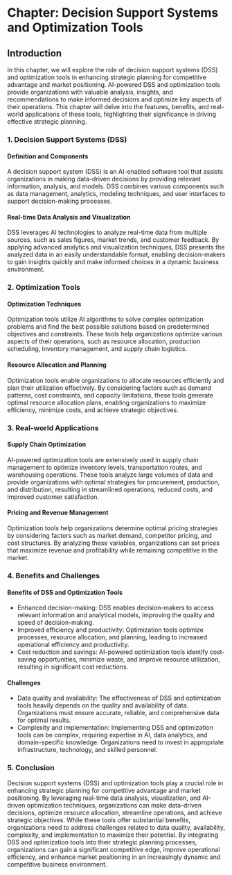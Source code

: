 Chapter: Decision Support Systems and Optimization Tools
========================================================

Introduction
------------

In this chapter, we will explore the role of decision support systems (DSS) and optimization tools in enhancing strategic planning for competitive advantage and market positioning. AI-powered DSS and optimization tools provide organizations with valuable analysis, insights, and recommendations to make informed decisions and optimize key aspects of their operations. This chapter will delve into the features, benefits, and real-world applications of these tools, highlighting their significance in driving effective strategic planning.

### 1. Decision Support Systems (DSS)

#### Definition and Components

A decision support system (DSS) is an AI-enabled software tool that assists organizations in making data-driven decisions by providing relevant information, analysis, and models. DSS combines various components such as data management, analytics, modeling techniques, and user interfaces to support decision-making processes.

#### Real-time Data Analysis and Visualization

DSS leverages AI technologies to analyze real-time data from multiple sources, such as sales figures, market trends, and customer feedback. By applying advanced analytics and visualization techniques, DSS presents the analyzed data in an easily understandable format, enabling decision-makers to gain insights quickly and make informed choices in a dynamic business environment.

### 2. Optimization Tools

#### Optimization Techniques

Optimization tools utilize AI algorithms to solve complex optimization problems and find the best possible solutions based on predetermined objectives and constraints. These tools help organizations optimize various aspects of their operations, such as resource allocation, production scheduling, inventory management, and supply chain logistics.

#### Resource Allocation and Planning

Optimization tools enable organizations to allocate resources efficiently and plan their utilization effectively. By considering factors such as demand patterns, cost constraints, and capacity limitations, these tools generate optimal resource allocation plans, enabling organizations to maximize efficiency, minimize costs, and achieve strategic objectives.

### 3. Real-world Applications

#### Supply Chain Optimization

AI-powered optimization tools are extensively used in supply chain management to optimize inventory levels, transportation routes, and warehousing operations. These tools analyze large volumes of data and provide organizations with optimal strategies for procurement, production, and distribution, resulting in streamlined operations, reduced costs, and improved customer satisfaction.

#### Pricing and Revenue Management

Optimization tools help organizations determine optimal pricing strategies by considering factors such as market demand, competitor pricing, and cost structures. By analyzing these variables, organizations can set prices that maximize revenue and profitability while remaining competitive in the market.

### 4. Benefits and Challenges

#### Benefits of DSS and Optimization Tools

* Enhanced decision-making: DSS enables decision-makers to access relevant information and analytical models, improving the quality and speed of decision-making.
* Improved efficiency and productivity: Optimization tools optimize processes, resource allocation, and planning, leading to increased operational efficiency and productivity.
* Cost reduction and savings: AI-powered optimization tools identify cost-saving opportunities, minimize waste, and improve resource utilization, resulting in significant cost reductions.

#### Challenges

* Data quality and availability: The effectiveness of DSS and optimization tools heavily depends on the quality and availability of data. Organizations must ensure accurate, reliable, and comprehensive data for optimal results.
* Complexity and implementation: Implementing DSS and optimization tools can be complex, requiring expertise in AI, data analytics, and domain-specific knowledge. Organizations need to invest in appropriate infrastructure, technology, and skilled personnel.

### 5. Conclusion

Decision support systems (DSS) and optimization tools play a crucial role in enhancing strategic planning for competitive advantage and market positioning. By leveraging real-time data analysis, visualization, and AI-driven optimization techniques, organizations can make data-driven decisions, optimize resource allocation, streamline operations, and achieve strategic objectives. While these tools offer substantial benefits, organizations need to address challenges related to data quality, availability, complexity, and implementation to maximize their potential. By integrating DSS and optimization tools into their strategic planning processes, organizations can gain a significant competitive edge, improve operational efficiency, and enhance market positioning in an increasingly dynamic and competitive business environment.
